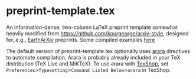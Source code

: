 
# preprint-template.tex
An information-dense, two-column LaTeX preprint template somewhat heavily modified from https://github.com/kourgeorge/arxiv-style, designed for, e.g., [EarthArXiv](https://eartharxiv.org) preprints. Some compiled examples [here](https://eartharxiv.org/discover?q=brenhin)

The default version of preprint-template.tex optionally uses [arara](https://github.com/cereda/arara) directives to automate compilation. Arara is probably already included in your TeX distribution (TeX Live and MiKTeX). To use arara with [TexShop](https://pages.uoregon.edu/koch/texshop/), set `Preferences`>`Typesetting`>`Command Listed Below`>`arara` in TexShop.

